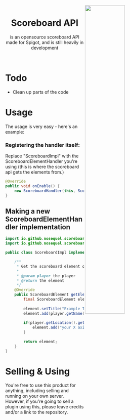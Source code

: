 <img src="https://i.imgur.com/vqe3G8d.png" width="50%" align="right">
<h1 align="center">Scoreboard API</h1>
<p align="center">is an opensource scoreboard API made for Spigot, and is still heavily in development</p><br>

# Todo
- Clean up parts of the code

# Usage
The usage is very easy - here's an example:

### Registering the handler itself:
Replace "ScoreboardImpl" with the ScoreboardElementHandler you're using (this is where the scoreboard api gets the elements from.)

```java
@Override
public void onEnable() {
    new ScoreboardHandler(this, ScoreboardImpl(), 20L);
}
```

## Making a new ScoreboardElementHandler implementation

```java
import io.github.nosequel.scoreboard.element.ScoreboardElement;
import io.github.nosequel.scoreboard.element.ScoreboardElementHandler;

public class ScoreboardImpl implements ScoreboardElementHandler {

    /**
     * Get the scoreboard element of a player
     *
     * @param player the player
     * @return the element
     */
    @Override
    public ScoreboardElement getElement(Player player) {
        final ScoreboardElement element = new ScoreboardElement();
        
        element.setTitle("Example Title");
        element.add(player.getName());
        
        if(player.getLocation().getX() >= 50) {
            element.add("your X axis is higher than 50");
        }
        
        return element;
    }
}
```

# Selling & Using
You're free to use this product for anything, including selling and running on your own server. However, if you're going to sell a plugin using this, please leave credits and/or a link to the repository.
